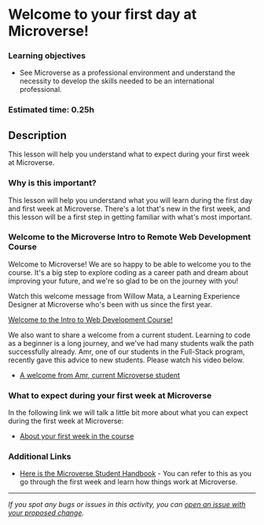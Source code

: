 # Welcome to your first day at Microverse!

### Learning objectives

- See Microverse as a professional environment and understand the necessity to develop the skills needed to be an international professional.

### Estimated time: 0.25h

## Description

This lesson will help you understand what to expect during your first week at Microverse.

### Why is this important?

This lesson will help you understand what you will learn during the first day and first week at Microverse. There's a lot that's new in the first week, and this lesson will be a first step in getting familiar with what's most important.

### Welcome to the Microverse Intro to Remote Web Development Course 

Welcome to Microverse! We are so happy to be able to welcome you to the course. It's a big step to explore coding as a career path and dream about improving your future, and we're so glad to be on the journey with you!

Watch this welcome message from Willow Mata, a Learning Experience Designer at Microverse who's been with us since the first year.

[Welcome to the Intro to Web Development Course!](https://www.loom.com/share/29b912fc66fb403ba3eb6fd3fef9d485)

We also want to share a welcome from a current student. Learning to code as a beginner is a long journey, and we've had many students walk the path successfully already. Amr, one of our students in the Full-Stack program, recently gave this advice to new students. Please watch his video below.

- [A welcome from Amr, current Microverse student](https://www.loom.com/share/1a7c68f82cdd496b8707a97b49a1735a)

### What to expect during your first week at Microverse

In the following link we will talk a little bit more about what you can expect during the first week at Microverse:

- [About your first week in the course](https://github.com/microverseinc/curriculum-professional-skills/blob/main/orientation/mod-0-first-week-at-microverse.md)

### Additional Links
- [Here is the Microverse Student Handbook](https://www.notion.so/microverse/Microverse-Student-Handbook-ca8ac3bfccdd4e708b26d5d967fe4392) - You can refer to this as you go through the first week and learn how things work at Microverse.


------

_If you spot any bugs or issues in this activity, you can [open an issue with your proposed change](https://github.com/microverseinc/curriculum-transversal-skills/blob/main/git-github/articles/open_issue.md)._
